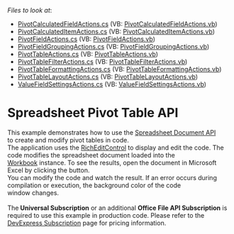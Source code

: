 <!-- default file list -->
*Files to look at*:

* [PivotCalculatedFieldActions.cs](./CS/SpreadsheetDocServerPivotAPI/CodeExamples/PivotCalculatedFieldActions.cs) (VB: [PivotCalculatedFieldActions.vb](./VB/SpreadsheetDocServerPivotAPI/CodeExamples/PivotCalculatedFieldActions.vb))
* [PivotCalculatedItemActions.cs](./CS/SpreadsheetDocServerPivotAPI/CodeExamples/PivotCalculatedItemActions.cs) (VB: [PivotCalculatedItemActions.vb](./VB/SpreadsheetDocServerPivotAPI/CodeExamples/PivotCalculatedItemActions.vb))
* [PivotFieldActions.cs](./CS/SpreadsheetDocServerPivotAPI/CodeExamples/PivotFieldActions.cs) (VB: [PivotFieldActions.vb](./VB/SpreadsheetDocServerPivotAPI/CodeExamples/PivotFieldActions.vb))
* [PivotFieldGroupingActions.cs](./CS/SpreadsheetDocServerPivotAPI/CodeExamples/PivotFieldGroupingActions.cs) (VB: [PivotFieldGroupingActions.vb](./VB/SpreadsheetDocServerPivotAPI/CodeExamples/PivotFieldGroupingActions.vb))
* [PivotTableActions.cs](./CS/SpreadsheetDocServerPivotAPI/CodeExamples/PivotTableActions.cs) (VB: [PivotTableActions.vb](./VB/SpreadsheetDocServerPivotAPI/CodeExamples/PivotTableActions.vb))
* [PivotTableFilterActions.cs](./CS/SpreadsheetDocServerPivotAPI/CodeExamples/PivotTableFilterActions.cs) (VB: [PivotTableFilterActions.vb](./VB/SpreadsheetDocServerPivotAPI/CodeExamples/PivotTableFilterActions.vb))
* [PivotTableFormattingActions.cs](./CS/SpreadsheetDocServerPivotAPI/CodeExamples/PivotTableFormattingActions.cs) (VB: [PivotTableFormattingActions.vb](./VB/SpreadsheetDocServerPivotAPI/CodeExamples/PivotTableFormattingActions.vb))
* [PivotTableLayoutActions.cs](./CS/SpreadsheetDocServerPivotAPI/CodeExamples/PivotTableLayoutActions.cs) (VB: [PivotTableLayoutActions.vb](./VB/SpreadsheetDocServerPivotAPI/CodeExamples/PivotTableLayoutActions.vb))
* [ValueFieldSettingsActions.cs](./CS/SpreadsheetDocServerPivotAPI/CodeExamples/ValueFieldSettingsActions.cs) (VB: [ValueFieldSettingsActions.vb](./VB/SpreadsheetDocServerPivotAPI/CodeExamples/ValueFieldSettingsActions.vb))
<!-- default file list end -->
# Spreadsheet Pivot Table API


This example demonstrates how to use the <a href="https://documentation.devexpress.com/OfficeFileAPI/14912/Spreadsheet-Document-API">Spreadsheet Document API</a> to create and modify pivot tables in code.<br>The application uses the <a href="https://documentation.devexpress.com/#WindowsForms/CustomDocument6975">RichEditControl</a> to display and edit the code. The code modifies the spreadsheet document loaded into the <a href="https://documentation.devexpress.com/OfficeFileAPI/DevExpress.Spreadsheet.Workbook.class">Workbook</a> instance. To see the results, open the document in Microsoft Excel by clicking the button.<br>You can modify the code and watch the result. If an error occurs during compilation or execution, the background color of the code window changes.<br><br>The<strong> Universal Subscription</strong> or an additional <strong>Office File API Subscription</strong> is required to use this example in production code. Please refer to the <a href="https://www.devexpress.com/Buy/NET/">DevExpress Subscription</a> page for pricing information.

<br/>


